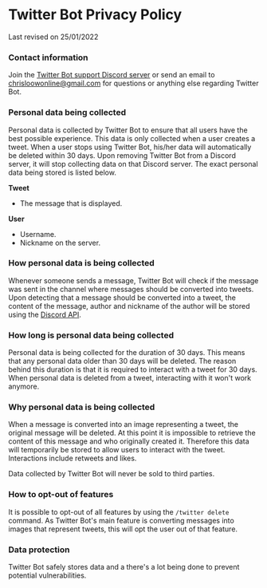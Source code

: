 Twitter Bot Privacy Policy
==============

Last revised on 25/01/2022

### Contact information
Join the [Twitter Bot support Discord server](https://discord.gg/4ru95RgHqu) or send an email to chrisloowonline@gmail.com for questions or anything else regarding Twitter Bot.

### Personal data being collected
Personal data is collected by Twitter Bot to ensure that all users have the best possible experience. This data is only collected when a user creates a tweet. When a user stops using Twitter Bot, his/her data will automatically be deleted within 30 days. Upon removing Twitter Bot from a Discord server, it will stop collecting data on that Discord server. The exact personal data being stored is listed below.

**Tweet**
- The message that is displayed.

**User**
- Username.
- Nickname on the server.

### How personal data is being collected
Whenever someone sends a message, Twitter Bot will check if the message was sent in the channel where messages should be converted into tweets. Upon detecting that a message should be converted into a tweet, the content of the message, author and nickname of the author will be stored using the [Discord API](https://discord.com/developers/docs/reference).

### How long is personal data being collected
Personal data is being collected for the duration of 30 days. This means that any personal data older than 30 days will be deleted. The reason behind this duration is that it is required to interact with a tweet for 30 days. When personal data is deleted from a tweet, interacting with it won't work anymore.

### Why personal data is being collected
When a message is converted into an image representing a tweet, the original message will be deleted. At this point it is impossible to retrieve the content of this message and who originally created it. Therefore this data will temporarily be stored to allow users to interact with the tweet. Interactions include retweets and likes.

Data collected by Twitter Bot will never be sold to third parties.

### How to opt-out of features
It is possible to opt-out of all features by using the `/twitter delete` command. As Twitter Bot's main feature is converting messages into images that represent tweets, this will opt the user out of that feature.

### Data protection
Twitter Bot safely stores data and a there's a lot being done to prevent potential vulnerabilities.

